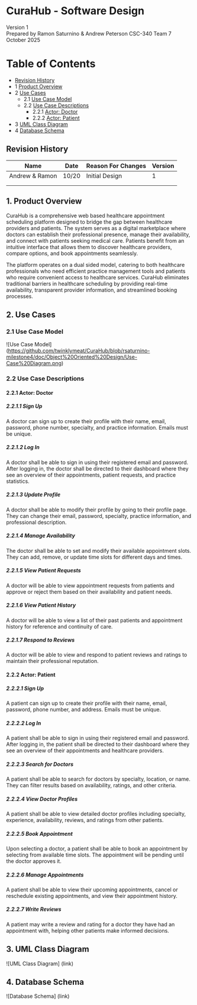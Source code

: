 # CuraHub - Software Design 

Version 1  
Prepared by Ramon Saturnino & Andrew Peterson
CSC-340 Team 7  
October 2025

Table of Contents
=================
* [Revision History](#revision-history)
* 1 [Product Overview](#1-product-overview)
* 2 [Use Cases](#2-use-cases)
  * 2.1 [Use Case Model](#21-use-case-model)
  * 2.2 [Use Case Descriptions](#22-use-case-descriptions)
    * 2.2.1 [Actor: Doctor](#221-actor-doctor)
    * 2.2.2 [Actor: Patient](#222-actor-patient) 
* 3 [UML Class Diagram](#3-uml-class-diagram)
* 4 [Database Schema](#4-database-schema)

## Revision History
| Name           | Date    | Reason For Changes  | Version   |
| ----           | ------- | ------------------- | --------- |
| Andrew & Ramon | 10/20   | Initial Design      |    1      |
|                |         |                     |           |
|                |         |                     |           |

## 1. Product Overview
CuraHub is a comprehensive web based healthcare appointment scheduling platform designed to bridge the gap between healthcare providers and patients. The system serves as a digital marketplace where doctors can establish their professional presence, manage their availability, and connect with patients seeking medical care. Patients benefit from an intuitive interface that allows them to discover healthcare providers, compare options, and book appointments seamlessly.

The platform operates on a dual sided model, catering to both healthcare professionals who need efficient practice management tools and patients who require convenient access to healthcare services. CuraHub eliminates traditional barriers in healthcare scheduling by providing real-time availability, transparent provider information, and streamlined booking processes.

## 2. Use Cases
### 2.1 Use Case Model
![Use Case Model] (https://github.com/twinklymeat/CuraHub/blob/rsaturnino-milestone4/doc/Object%20Oriented%20Design/Use-Case%20Diagram.png)

### 2.2 Use Case Descriptions

#### 2.2.1 Actor: Doctor
##### 2.2.1.1 Sign Up
A doctor can sign up to create their profile with their name, email, password, phone number, specialty, and practice information. Emails must be unique.
##### 2.2.1.2 Log In
A doctor shall be able to sign in using their registered email and password. After logging in, the doctor shall be directed to their dashboard where they see an overview of their appointments, patient requests, and practice statistics.
##### 2.2.1.3 Update Profile
A doctor shall be able to modify their profile by going to their profile page. They can change their email, password, specialty, practice information, and professional description.
##### 2.2.1.4 Manage Availability
The doctor shall be able to set and modify their available appointment slots. They can add, remove, or update time slots for different days and times.
##### 2.2.1.5 View Patient Requests
A doctor will be able to view appointment requests from patients and approve or reject them based on their availability and patient needs.
##### 2.2.1.6 View Patient History
A doctor will be able to view a list of their past patients and appointment history for reference and continuity of care.
##### 2.2.1.7 Respond to Reviews
A doctor will be able to view and respond to patient reviews and ratings to maintain their professional reputation.

#### 2.2.2 Actor: Patient
##### 2.2.2.1 Sign Up
A patient can sign up to create their profile with their name, email, password, phone number, and address. Emails must be unique.
##### 2.2.2.2 Log In
A patient shall be able to sign in using their registered email and password. After logging in, the patient shall be directed to their dashboard where they see an overview of their appointments and healthcare providers.
##### 2.2.2.3 Search for Doctors
A patient shall be able to search for doctors by specialty, location, or name. They can filter results based on availability, ratings, and other criteria.
##### 2.2.2.4 View Doctor Profiles
A patient shall be able to view detailed doctor profiles including specialty, experience, availability, reviews, and ratings from other patients.
##### 2.2.2.5 Book Appointment
Upon selecting a doctor, a patient shall be able to book an appointment by selecting from available time slots. The appointment will be pending until the doctor approves it.
##### 2.2.2.6 Manage Appointments
A patient shall be able to view their upcoming appointments, cancel or reschedule existing appointments, and view their appointment history.
##### 2.2.2.7 Write Reviews
A patient may write a review and rating for a doctor they have had an appointment with, helping other patients make informed decisions.

## 3. UML Class Diagram
![UML Class Diagram] (link)

## 4. Database Schema
![Database Schema] (link)
